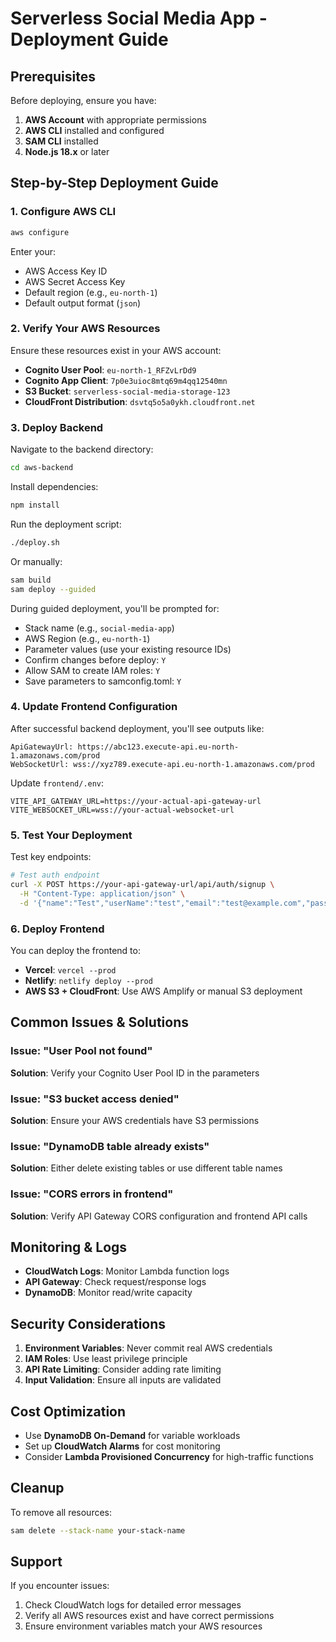 # Serverless Social Media App - Deployment Guide

## Prerequisites

Before deploying, ensure you have:

1. **AWS Account** with appropriate permissions
2. **AWS CLI** installed and configured
3. **SAM CLI** installed
4. **Node.js 18.x** or later

## Step-by-Step Deployment Guide

### 1. Configure AWS CLI

```bash
aws configure
```

Enter your:
- AWS Access Key ID
- AWS Secret Access Key  
- Default region (e.g., `eu-north-1`)
- Default output format (`json`)

### 2. Verify Your AWS Resources

Ensure these resources exist in your AWS account:
- **Cognito User Pool**: `eu-north-1_RFZvLrDd9`
- **Cognito App Client**: `7p0e3uioc8mtq69m4qq12540mn`
- **S3 Bucket**: `serverless-social-media-storage-123`
- **CloudFront Distribution**: `dsvtq5o5a0ykh.cloudfront.net`

### 3. Deploy Backend

Navigate to the backend directory:
```bash
cd aws-backend
```

Install dependencies:
```bash
npm install
```

Run the deployment script:
```bash
./deploy.sh
```

Or manually:
```bash
sam build
sam deploy --guided
```

During guided deployment, you'll be prompted for:
- Stack name (e.g., `social-media-app`)
- AWS Region (e.g., `eu-north-1`)
- Parameter values (use your existing resource IDs)
- Confirm changes before deploy: `Y`
- Allow SAM to create IAM roles: `Y`
- Save parameters to samconfig.toml: `Y`

### 4. Update Frontend Configuration

After successful backend deployment, you'll see outputs like:
```
ApiGatewayUrl: https://abc123.execute-api.eu-north-1.amazonaws.com/prod
WebSocketUrl: wss://xyz789.execute-api.eu-north-1.amazonaws.com/prod
```

Update `frontend/.env`:
```env
VITE_API_GATEWAY_URL=https://your-actual-api-gateway-url
VITE_WEBSOCKET_URL=wss://your-actual-websocket-url
```

### 5. Test Your Deployment

Test key endpoints:
```bash
# Test auth endpoint
curl -X POST https://your-api-gateway-url/api/auth/signup \
  -H "Content-Type: application/json" \
  -d '{"name":"Test","userName":"test","email":"test@example.com","password":"Test123!"}'
```

### 6. Deploy Frontend

You can deploy the frontend to:
- **Vercel**: `vercel --prod`
- **Netlify**: `netlify deploy --prod`
- **AWS S3 + CloudFront**: Use AWS Amplify or manual S3 deployment

## Common Issues & Solutions

### Issue: "User Pool not found"
**Solution**: Verify your Cognito User Pool ID in the parameters

### Issue: "S3 bucket access denied"
**Solution**: Ensure your AWS credentials have S3 permissions

### Issue: "DynamoDB table already exists"
**Solution**: Either delete existing tables or use different table names

### Issue: "CORS errors in frontend"
**Solution**: Verify API Gateway CORS configuration and frontend API calls

## Monitoring & Logs

- **CloudWatch Logs**: Monitor Lambda function logs
- **API Gateway**: Check request/response logs
- **DynamoDB**: Monitor read/write capacity

## Security Considerations

1. **Environment Variables**: Never commit real AWS credentials
2. **IAM Roles**: Use least privilege principle
3. **API Rate Limiting**: Consider adding rate limiting
4. **Input Validation**: Ensure all inputs are validated

## Cost Optimization

- Use **DynamoDB On-Demand** for variable workloads
- Set up **CloudWatch Alarms** for cost monitoring
- Consider **Lambda Provisioned Concurrency** for high-traffic functions

## Cleanup

To remove all resources:
```bash
sam delete --stack-name your-stack-name
```

## Support

If you encounter issues:
1. Check CloudWatch logs for detailed error messages
2. Verify all AWS resources exist and have correct permissions
3. Ensure environment variables match your AWS resources